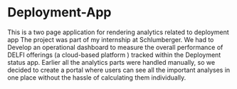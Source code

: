 # Deployment-App
This is a two page application for rendering analytics related to deployment app
The project was part of my internship at Schlumberger.
We had to Develop an operational dashboard to measure the overall performance of DELFI offerings (a cloud-based platform ) tracked within the Deployment status app.
Earlier all the analytics parts were handled manually, so we decided to create a portal where users can see all the important analyses in one place without the hassle of calculating them individually.
